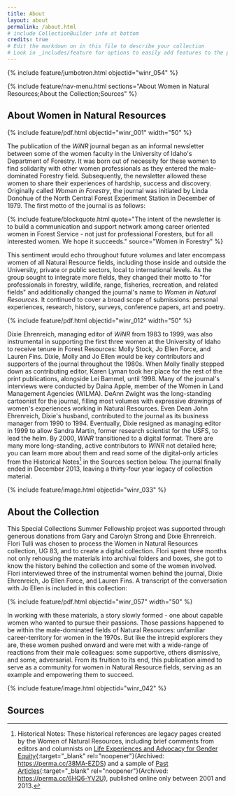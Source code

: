 ```yaml
---
title: About
layout: about
permalink: /about.html
# include CollectionBuilder info at bottom
credits: true
# Edit the markdown on in this file to describe your collection
# Look in _includes/feature for options to easily add features to the page
---
```


{% include feature/jumbotron.html objectid="winr_054" %} 

{% include feature/nav-menu.html sections="About Women in Natural Resources;About the Collection;Sources" %}

## About Women in Natural Resources

{% include feature/pdf.html objectid="winr_001" width="50" %}

The publication of the *WiNR* journal began as an informal newsletter between some of the women faculty in the University of Idaho's Department of Forestry. It was born out of necessity for these women to find solidarity with other women professionals as they entered the male-dominated Forestry field. Subsequently, the newsletter allowed these women to share their experiences of hardship, success and discovery. Originally called *Women in Forestry*, the journal was initiated by Linda Donohue of the North Central Forest Experiment Station in December of 1979. The first motto of the journal is as follows: 

{% include feature/blockquote.html quote="The intent of the newsletter is to build a communication and support network among career oriented women in Forest Service - not just for professional Foresters, but for all interested women. We hope it succeeds." source="Women in Forestry" %}

This sentiment would echo throughout future volumes and later encompass women of all Natural Resource fields, including those inside and outside the University, private or public sectors, local to international levels. As the group sought to integrate more fields, they changed their motto to "for professionals in forestry, wildlife, range, fisheries, recreation, and related fields" and additionally changed the journal's name to *Women in Natural Resources*. It continued to cover a broad scope of submissions: personal experiences, research, history, surveys, conference papers, art and poetry.  

{% include feature/pdf.html objectid="winr_012" width="50" %}

Dixie Ehrenreich, managing editor of *WiNR* from 1983 to 1999, was also instrumental in supporting the first three women at the University of Idaho to receive tenure in Forest Resources: Molly Stock, Jo Ellen Force, and Lauren Fins. Dixie, Molly and Jo Ellen would be key contributors and supporters of the journal throughout the 1980s. When Molly finally stepped down as contributing editor, Karen Lyman took her place for the rest of the print publications, alongside Lei Bammel, until 1998. Many of the journal's interviews were conducted by Daina Apple, member of the Women in Land Management Agencies (WILMA). DeAnn Zwight was the long-standing cartoonist for the journal, filling most volumes with expressive drawings of women's experiences working in Natural Resources. Even Dean John Ehrenreich, Dixie's husband, contributed to the journal as its business manager from 1990 to 1994. Eventually, Dixie resigned as managing editor in 1999 to allow Sandra Martin, former research scientist for the USFS, to lead the helm. By 2000, *WiNR* transitioned to a digital format. There are many more long-standing, active contributors to *WiNR* not detailed here; you can learn more about them and read some of the digital-only articles from the Historical Notes[^1] in the Sources section  below. The journal finally ended in December 2013, leaving a thirty-four year legacy of collection material. 

{% include feature/image.html objectid="winr_033" %}

## About the Collection

This Special Collections Summer Fellowship project was supported through generous donations from Gary and Carolyn Strong and Dixie Ehrenreich. Flori Tulli was chosen to process the Women in Natural Resources collection, UG 83, and to create a digital collection. Flori spent three months not only rehousing the materials into archival folders and boxes, she got to know the history behind the collection and some of the women involved. Flori interviewed three of the instrumental women behind the journal, Dixie Ehrenreich, Jo Ellen Force, and Lauren Fins. A transcript of the conversation with Jo Ellen is included in this collection: 

{% include feature/pdf.html objectid="winr_057" width="50" %}

In working with these materials, a story slowly formed - one about capable women who wanted to pursue their passions. Those passions happened to be within the male-dominated fields of Natural Resources: unfamiliar career-territory for women in the 1970s. But like the intrepid explorers they are, these women pushed onward and were met with a wide-range of reactions from their male colleagues: some supportive, others dismissive, and some, adversarial. From its fruition to its end, this publication aimed to serve as a community for women in Natural Resource fields, serving as an example and empowering them to succeed.

{% include feature/image.html objectid="winr_042" %}

## Sources

[^1]: Historical Notes: These historical references are legacy pages created by the Women of Natural Resources, including brief comments from editors and columnists on [Life Experiences and Advocacy for Gender Equity](https://www.webpages.uidaho.edu/winr/winrgroup.htm){:target="_blank" rel="noopener"}(Archived: https://perma.cc/38MA-EZDS) and a sample of [Past Articles](https://www.webpages.uidaho.edu/winr/){:target="_blank" rel="noopener"}(Archived: https://perma.cc/6HQ6-YV2U), published online only between 2001 and 2013. 

